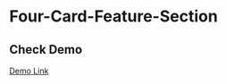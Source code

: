 # Four-Card-Feature-Section

## Check Demo
[Demo Link](https://zaforabdullah.github.io/Four-Card-Feature-Section/)
